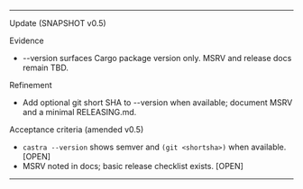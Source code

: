 
---
Update (SNAPSHOT v0.5)

Evidence
- --version surfaces Cargo package version only. MSRV and release docs remain TBD.

Refinement
- Add optional git short SHA to --version when available; document MSRV and a minimal RELEASING.md.

Acceptance criteria (amended v0.5)
- `castra --version` shows semver and `(git <shortsha>)` when available. [OPEN]
- MSRV noted in docs; basic release checklist exists. [OPEN]


---

